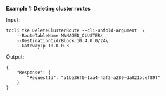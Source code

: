 **Example 1: Deleting cluster routes**



Input: 

```
tccli tke DeleteClusterRoute --cli-unfold-argument  \
    --RouteTableName MANAGED_CLUSTER\
    --DestinationCidrBlock 10.4.0.0/24\
    --GatewayIp 10.0.0.3
```

Output: 
```
{
    "Response": {
        "RequestId": "a1be36f0-1aa4-4af2-a289-da021bcef89f"
    }
}
```

